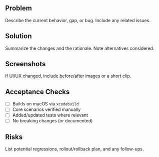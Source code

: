 ## Problem
Describe the current behavior, gap, or bug. Include any related issues.

## Solution
Summarize the changes and the rationale. Note alternatives considered.

## Screenshots
If UI/UX changed, include before/after images or a short clip.

## Acceptance Checks
- [ ] Builds on macOS via `xcodebuild`
- [ ] Core scenarios verified manually
- [ ] Added/updated tests where relevant
- [ ] No breaking changes (or documented)

## Risks
List potential regressions, rollout/rollback plan, and any follow-ups.

